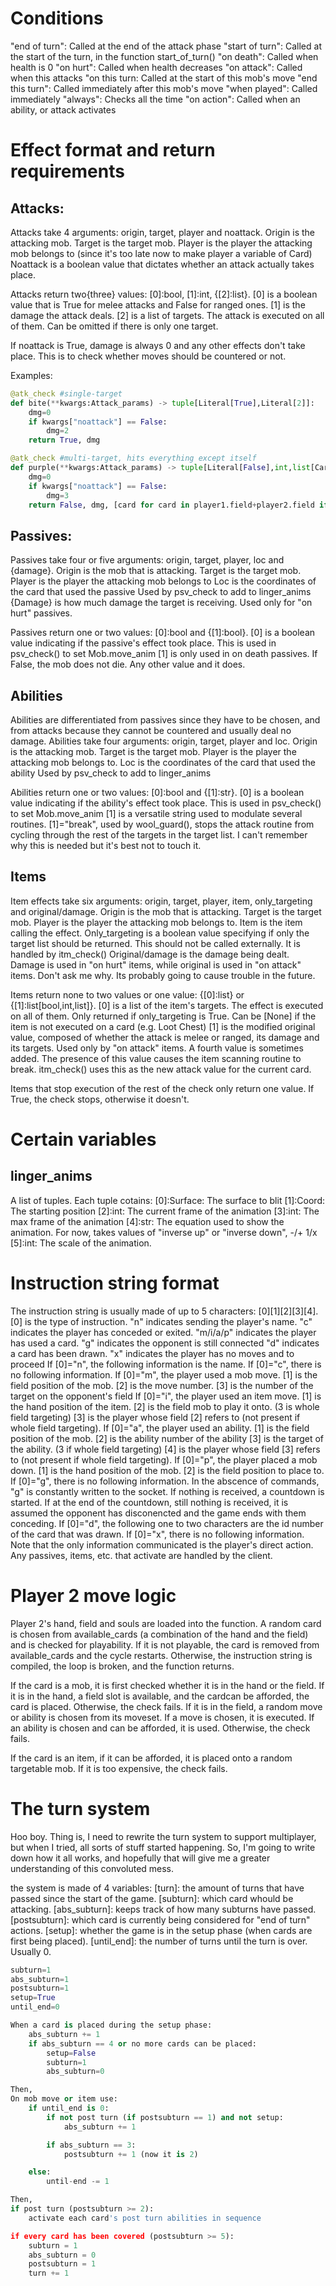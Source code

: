 # Conditions
"end of turn": Called at the end of the attack phase
"start of turn": Called at the start of the turn, in the function start_of_turn()
"on death": Called when health is 0
"on hurt": Called when health decreases
"on attack": Called when this attacks
"on this turn: Called at the start of this mob's move
"end this turn": Called immediately after this mob's move
"when played": Called immediately
"always": Checks all the time
"on action": Called when an ability, or attack activates

# Effect format and return requirements
## Attacks:
Attacks take 4 arguments: origin, target, player and noattack.
Origin is the attacking mob.
Target is the target mob.
Player is the player the attacking mob belongs to (since it's too late now to make player a variable of Card)
Noattack is a boolean value that dictates whether an attack actually takes place.

Attacks return two{three} values: [0]:bool, [1]:int, {[2]:list}.
[0] is a boolean value that is True for melee attacks and False for ranged ones.
[1] is the damage the attack deals.
[2] is a list of targets. The attack is executed on all of them. Can be omitted if there is only one target.

If noattack is True, damage is always 0 and any other effects don't take place.
This is to check whether moves should be countered or not.

Examples:
```py
@atk_check #single-target
def bite(**kwargs:Attack_params) -> tuple[Literal[True],Literal[2]]:
    dmg=0
    if kwargs["noattack"] == False:
        dmg=2
    return True, dmg

@atk_check #multi-target, hits everything except itself
def purple(**kwargs:Attack_params) -> tuple[Literal[False],int,list[Card]]:
    dmg=0
    if kwargs["noattack"] == False:
        dmg=3
    return False, dmg, [card for card in player1.field+player2.field if card != None]
```

## Passives:
Passives take four or five arguments: origin, target, player, loc and {damage}.
Origin is the mob that is attacking.
Target is the target mob.
Player is the player the attacking mob belongs to
Loc is the coordinates of the card that used the passive
    Used by psv_check to add to linger_anims
{Damage} is how much damage the target is receiving.
    Used only for "on hurt" passives.

Passives return one or two values: [0]:bool and {[1]:bool}.
[0] is a boolean value indicating if the passive's effect took place.
    This is used in psv_check() to set Mob.move_anim
[1] is only used in on death passives.
    If False, the mob does not die. Any other value and it does.

## Abilities
Abilities are differentiated from passives since they have to be chosen, and from attacks because they cannot be countered and usually deal no damage.
Abilities take four arguments: origin, target, player and loc.
Origin is the attacking mob.
Target is the target mob.
Player is the player the attacking mob belongs to.
Loc is the coordinates of the card that used the ability
    Used by psv_check to add to linger_anims

Abilities return one or two values: [0]:bool and {[1]:str}.
[0] is a boolean value indicating if the ability's effect took place.
    This is used in psv_check() to set Mob.move_anim
[1] is a versatile string used to modulate several routines.
    [1]="break", used by wool_guard(), stops the attack routine from cycling through the rest of the targets in the target list. I can't remember why this is needed but it's best not to touch it.

## Items
Item effects take six arguments: origin, target, player, item, only_targeting and original/damage.
Origin is the mob that is attacking.
Target is the target mob.
Player is the player the attacking mob belongs to.
Item is the item calling the effect.
Only_targeting is a boolean value specifying if only the target list should be returned.
    This should not be called externally. It is handled by itm_check()
Original/damage is the damage being dealt.
    Damage is used in "on hurt" items, while original is used in "on attack" items. Don't ask me why. Its probably going to cause trouble in the future.

Items return none to two values or one value: {[0]:list} or {[1]:list[bool,int,list]}.
[0] is a list of the item's targets.
    The effect is executed on all of them. Only returned if only_targeting is True. Can be [None] if the item is not executed on a card (e.g. Loot Chest)
[1] is the modified original value, composed of whether the attack is melee or ranged, its damage and its targets.
    Used only by "on attack" items.
    A fourth value is sometimes added. The presence of this value causes the item scanning routine to break.
    itm_check() uses this as the new attack value for the current card.

Items that stop execution of the rest of the check only return one value.
If True, the check stops, otherwise it doesn't.

# Certain variables
## linger_anims
A list of tuples. Each tuple cotains:
[0]\:Surface: The surface to blit
[1]\:Coord: The starting position
[2]\:int: The current frame of the animation
[3]\:int: The max frame of the animation
[4]\:str: The equation used to show the animation.
    For now, takes values of "inverse up" or "inverse down", -/+ 1/x
[5]\:int: The scale of the animation.

# Instruction string format
The instruction string is usually made of up to 5 characters: [0][1][2][3][4].
[0] is the type of instruction.
    "n" indicates sending the player's name.
    "c" indicates the player has conceded or exited.
    "m/i/a/p" indicates the player has used a card.
    "g" indicates the opponent is still connected
    "d" indicates a card has been drawn.
    "x" indicates the player has no moves and to proceed
If [0]="n", the following information is the name.
If [0]="c", there is no following information.
If [0]="m", the player used a mob move.
    [1] is the field position of the mob.
    [2] is the move number.
    [3] is the number of the target on the opponent's field
If [0]="i", the player used an item move.
    [1] is the hand position of the item.
    [2] is the field mob to play it onto. (3 is whole field targeting)
    [3] is the player whose field [2] refers to (not present if whole field targeting).
If [0]="a", the player used an ability.
    [1] is the field position of the mob.
    [2] is the ability number of the ability
    [3] is the target of the ability. (3 if whole field targeting)
    [4] is the player whose field [3] refers to (not present if whole field targeting).
If [0]="p", the player placed a mob down.
    [1] is the hand position of the mob.
    [2] is the field position to place to.
If [0]="g", there is no following information.
    In the abscence of commands, "g" is constantly written to the socket.
    If nothing is received, a countdown is started.
    If at the end of the countdown, still nothing is received, it is assumed the opponent has disconencted and the game ends with them conceding.
If [0]="d", the following one to two characters are the id number of the card that was drawn.
If [0]="x", there is no following information.
Note that the only information communicated is the player's direct action.
Any passives, items, etc. that activate are handled by the client.

# Player 2 move logic
Player 2's hand, field and souls are loaded into the function.
A random card is chosen from available_cards (a combination of the hand and the field) and is checked for playability. If it is not playable, the card is removed from available_cards and the cycle restarts. Otherwise, the instruction string is compiled, the loop is broken, and the function returns.

If the card is a mob, it is first checked whether it is in the hand or the field. If it is in the hand, a field slot is available, and the cardcan be afforded, the card is placed. Otherwise, the check fails.
If it is in the field, a random move or ability is chosen from its moveset. If a move is chosen, it is executed. If an ability is chosen and can be afforded, it is used. Otherwise, the check fails.

If the card is an item, if it can be afforded, it is placed onto a random targetable mob. If it is too expensive, the check fails.

# The turn system
Hoo boy. Thing is, I need to rewrite the turn system to support multiplayer, but when I tried, all sorts of stuff started happening. So, I'm going to write down how it all works, and hopefully that will give me a greater understanding of this convoluted mess.

the system is made of 4 variables:
[turn]\: the amount of turns that have passed since the start of the game.
[subturn]\: which card whould be attacking.
[abs_subturn]\: keeps track of how many subturns have passed.
[postsubturn]\: which card is currently being considered for "end of turn" actions.
[setup]\: whether the game is in the setup phase (when cards are first being placed).
[until_end]\: the number of turns until the turn is over. Usually 0.
```py
subturn=1
abs_subturn=1
postsubturn=1
setup=True
until_end=0

When a card is placed during the setup phase:
    abs_subturn += 1
    if abs_subturn == 4 or no more cards can be placed:
        setup=False
        subturn=1
        abs_subturn=0

Then,
On mob move or item use:
    if until_end is 0:
        if not post turn (if postsubturn == 1) and not setup:
            abs_subturn += 1

        if abs_subturn == 3:
            postsubturn += 1 (now it is 2)

    else:
        until-end -= 1

Then,
if post turn (postsubturn >= 2):
    activate each card's post turn abilities in sequence

if every card has been covered (postsubturn >= 5):
    subturn = 1
    abs_subturn = 0
    postsubturn = 1
    turn += 1
```
